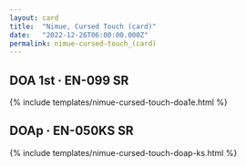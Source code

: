 ```yaml
---
layout: card
title:  "Nimue, Cursed Touch (card)"
date:   "2022-12-26T06:00:00.000Z"
permalink: nimue-cursed-touch_(card)
---
```


## DOA 1st &middot; EN-099 SR

{% include templates/nimue-cursed-touch-doa1e.html %}


## DOAp &middot; EN-050KS SR

{% include templates/nimue-cursed-touch-doap-ks.html %}
